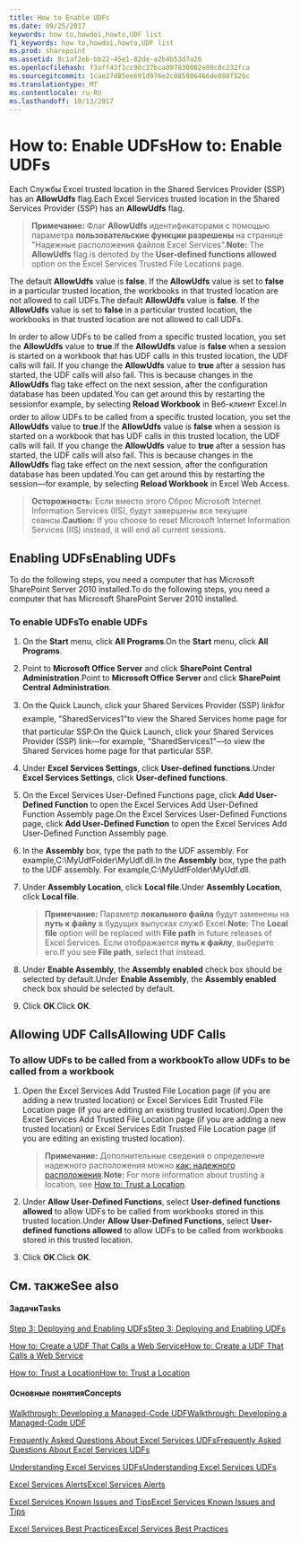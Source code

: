 ```yaml
---
title: How to Enable UDFs
ms.date: 09/25/2017
keywords: how to,howdoi,howto,UDF list
f1_keywords: how to,howdoi,howto,UDF list
ms.prod: sharepoint
ms.assetid: 8c1af2eb-bb22-45e1-82de-a2b4b53d7a26
ms.openlocfilehash: f3aff43f1cc90c37bca097830002e09c0c232fca
ms.sourcegitcommit: 1cae27d85ee691d976e2c085986466de088f526c
ms.translationtype: MT
ms.contentlocale: ru-RU
ms.lasthandoff: 10/13/2017
---
```

# <a name="how-to-enable-udfs"></a><span data-ttu-id="c9c7d-103">How to: Enable UDFs</span><span class="sxs-lookup"><span data-stu-id="c9c7d-103">How to: Enable UDFs</span></span>

<span data-ttu-id="c9c7d-104">Each Службы Excel trusted location in the Shared Services Provider (SSP) has an **AllowUdfs** flag.</span><span class="sxs-lookup"><span data-stu-id="c9c7d-104">Each Excel Services trusted location in the Shared Services Provider (SSP) has an **AllowUdfs** flag.</span></span>
  
    
    


> <span data-ttu-id="c9c7d-105">**Примечание:** Флаг **AllowUdfs** идентификаторами с помощью параметра **пользовательские функции разрешены** на странице "Надежные расположения файлов Excel Services".</span><span class="sxs-lookup"><span data-stu-id="c9c7d-105">**Note:** The **AllowUdfs** flag is denoted by the **User-defined functions allowed** option on the Excel Services Trusted File Locations page.</span></span>
  
    
    


<span data-ttu-id="c9c7d-p101">The default **AllowUdfs** value is **false**. If the **AllowUdfs** value is set to **false** in a particular trusted location, the workbooks in that trusted location are not allowed to call UDFs.</span><span class="sxs-lookup"><span data-stu-id="c9c7d-p101">The default **AllowUdfs** value is **false**. If the **AllowUdfs** value is set to **false** in a particular trusted location, the workbooks in that trusted location are not allowed to call UDFs.</span></span>
  
    
    

<span data-ttu-id="c9c7d-p102">In order to allow UDFs to be called from a specific trusted location, you set the **AllowUdfs** value to **true**.If the **AllowUdfs** value is **false** when a session is started on a workbook that has UDF calls in this trusted location, the UDF calls will fail. If you change the **AllowUdfs** value to **true** after a session has started, the UDF calls will also fail. This is because changes in the **AllowUdfs** flag take effect on the next session, after the configuration database has been updated.You can get around this by restarting the sessionfor example, by selecting **Reload Workbook** in Веб-клиент Excel.</span><span class="sxs-lookup"><span data-stu-id="c9c7d-p102">In order to allow UDFs to be called from a specific trusted location, you set the **AllowUdfs** value to **true**.If the **AllowUdfs** value is **false** when a session is started on a workbook that has UDF calls in this trusted location, the UDF calls will fail. If you change the **AllowUdfs** value to **true** after a session has started, the UDF calls will also fail. This is because changes in the **AllowUdfs** flag take effect on the next session, after the configuration database has been updated.You can get around this by restarting the session—for example, by selecting **Reload Workbook** in Excel Web Access.</span></span>
> <span data-ttu-id="c9c7d-111">**Осторожность:** Если вместо этого Сброс Microsoft Internet Information Services (IIS), будут завершены все текущие сеансы.</span><span class="sxs-lookup"><span data-stu-id="c9c7d-111">**Caution:** If you choose to reset Microsoft Internet Information Services (IIS) instead, it will end all current sessions.</span></span> 
  
    
    


## <a name="enabling-udfs"></a><span data-ttu-id="c9c7d-112">Enabling UDFs</span><span class="sxs-lookup"><span data-stu-id="c9c7d-112">Enabling UDFs</span></span>

<span data-ttu-id="c9c7d-113">To do the following steps, you need a computer that has Microsoft SharePoint Server 2010 installed.</span><span class="sxs-lookup"><span data-stu-id="c9c7d-113">To do the following steps, you need a computer that has Microsoft SharePoint Server 2010 installed.</span></span>
  
    
    

### <a name="to-enable-udfs"></a><span data-ttu-id="c9c7d-114">To enable UDFs</span><span class="sxs-lookup"><span data-stu-id="c9c7d-114">To enable UDFs</span></span>


1. <span data-ttu-id="c9c7d-115">On the **Start** menu, click **All Programs**.</span><span class="sxs-lookup"><span data-stu-id="c9c7d-115">On the **Start** menu, click **All Programs**.</span></span> 
    
  
2. <span data-ttu-id="c9c7d-116">Point to **Microsoft Office Server** and click **SharePoint Central Administration**.</span><span class="sxs-lookup"><span data-stu-id="c9c7d-116">Point to **Microsoft Office Server** and click **SharePoint Central Administration**.</span></span> 
    
  
3. <span data-ttu-id="c9c7d-117">On the Quick Launch, click your Shared Services Provider (SSP) linkfor example, "SharedServices1"to view the Shared Services home page for that particular SSP.</span><span class="sxs-lookup"><span data-stu-id="c9c7d-117">On the Quick Launch, click your Shared Services Provider (SSP) link—for example, "SharedServices1"—to view the Shared Services home page for that particular SSP.</span></span>
    
  
4. <span data-ttu-id="c9c7d-118">Under **Excel Services Settings**, click **User-defined functions**.</span><span class="sxs-lookup"><span data-stu-id="c9c7d-118">Under **Excel Services Settings**, click **User-defined functions**.</span></span> 
    
  
5. <span data-ttu-id="c9c7d-119">On the Excel Services User-Defined Functions page, click **Add User-Defined Function** to open the Excel Services Add User-Defined Function Assembly page.</span><span class="sxs-lookup"><span data-stu-id="c9c7d-119">On the Excel Services User-Defined Functions page, click **Add User-Defined Function** to open the Excel Services Add User-Defined Function Assembly page.</span></span>
    
  
6. <span data-ttu-id="c9c7d-p103">In the **Assembly** box, type the path to the UDF assembly. For example,C:\\MyUdfFolder\\MyUdf.dll.</span><span class="sxs-lookup"><span data-stu-id="c9c7d-p103">In the **Assembly** box, type the path to the UDF assembly. For example,C:\\MyUdfFolder\\MyUdf.dll.</span></span>
    
  
7. <span data-ttu-id="c9c7d-122">Under **Assembly Location**, click **Local file**.</span><span class="sxs-lookup"><span data-stu-id="c9c7d-122">Under **Assembly Location**, click **Local file**.</span></span>
    
    > <span data-ttu-id="c9c7d-123">**Примечание:** Параметр **локального файла** будут заменены на **путь к файлу** в будущих выпусках служб Excel.</span><span class="sxs-lookup"><span data-stu-id="c9c7d-123">**Note:** The **Local file** option will be replaced with **File path** in future releases of Excel Services.</span></span> <span data-ttu-id="c9c7d-124">Если отображается **путь к файлу**, выберите его.</span><span class="sxs-lookup"><span data-stu-id="c9c7d-124">If you see **File path**, select that instead.</span></span> 
8. <span data-ttu-id="c9c7d-125">Under **Enable Assembly**, the **Assembly enabled** check box should be selected by default.</span><span class="sxs-lookup"><span data-stu-id="c9c7d-125">Under **Enable Assembly**, the **Assembly enabled** check box should be selected by default.</span></span>
    
  
9. <span data-ttu-id="c9c7d-126">Click **OK**.</span><span class="sxs-lookup"><span data-stu-id="c9c7d-126">Click **OK**.</span></span>
    
  

## <a name="allowing-udf-calls"></a><span data-ttu-id="c9c7d-127">Allowing UDF Calls</span><span class="sxs-lookup"><span data-stu-id="c9c7d-127">Allowing UDF Calls</span></span>


### <a name="to-allow-udfs-to-be-called-from-a-workbook"></a><span data-ttu-id="c9c7d-128">To allow UDFs to be called from a workbook</span><span class="sxs-lookup"><span data-stu-id="c9c7d-128">To allow UDFs to be called from a workbook</span></span>


1. <span data-ttu-id="c9c7d-129">Open the Excel Services Add Trusted File Location page (if you are adding a new trusted location) or Excel Services Edit Trusted File Location page (if you are editing an existing trusted location).</span><span class="sxs-lookup"><span data-stu-id="c9c7d-129">Open the Excel Services Add Trusted File Location page (if you are adding a new trusted location) or Excel Services Edit Trusted File Location page (if you are editing an existing trusted location).</span></span> 
    
    > <span data-ttu-id="c9c7d-130">**Примечание:** Дополнительные сведения о определение надежного расположения можно [как: надежного расположения](how-to-trust-a-location.md).</span><span class="sxs-lookup"><span data-stu-id="c9c7d-130">**Note:** For more information about trusting a location, see  [How to: Trust a Location](how-to-trust-a-location.md).</span></span> 
2. <span data-ttu-id="c9c7d-131">Under **Allow User-Defined Functions**, select **User-defined functions allowed** to allow UDFs to be called from workbooks stored in this trusted location.</span><span class="sxs-lookup"><span data-stu-id="c9c7d-131">Under **Allow User-Defined Functions**, select **User-defined functions allowed** to allow UDFs to be called from workbooks stored in this trusted location.</span></span>
    
  
3. <span data-ttu-id="c9c7d-132">Click **OK**.</span><span class="sxs-lookup"><span data-stu-id="c9c7d-132">Click **OK**.</span></span>
    
  

## <a name="see-also"></a><span data-ttu-id="c9c7d-133">См. также</span><span class="sxs-lookup"><span data-stu-id="c9c7d-133">See also</span></span>


#### <a name="tasks"></a><span data-ttu-id="c9c7d-134">Задачи</span><span class="sxs-lookup"><span data-stu-id="c9c7d-134">Tasks</span></span>


  
    
    
 [<span data-ttu-id="c9c7d-135">Step 3: Deploying and Enabling UDFs</span><span class="sxs-lookup"><span data-stu-id="c9c7d-135">Step 3: Deploying and Enabling UDFs</span></span>](step-3-deploying-and-enabling-udfs.md)
  
    
    
 [<span data-ttu-id="c9c7d-136">How to: Create a UDF That Calls a Web Service</span><span class="sxs-lookup"><span data-stu-id="c9c7d-136">How to: Create a UDF That Calls a Web Service</span></span>](how-to-create-a-udf-that-calls-a-web-service.md)
  
    
    
 [<span data-ttu-id="c9c7d-137">How to: Trust a Location</span><span class="sxs-lookup"><span data-stu-id="c9c7d-137">How to: Trust a Location</span></span>](how-to-trust-a-location.md)
#### <a name="concepts"></a><span data-ttu-id="c9c7d-138">Основные понятия</span><span class="sxs-lookup"><span data-stu-id="c9c7d-138">Concepts</span></span>


  
    
    
 [<span data-ttu-id="c9c7d-139">Walkthrough: Developing a Managed-Code UDF</span><span class="sxs-lookup"><span data-stu-id="c9c7d-139">Walkthrough: Developing a Managed-Code UDF</span></span>](walkthrough-developing-a-managed-code-udf.md)
  
    
    
 [<span data-ttu-id="c9c7d-140">Frequently Asked Questions About Excel Services UDFs</span><span class="sxs-lookup"><span data-stu-id="c9c7d-140">Frequently Asked Questions About Excel Services UDFs</span></span>](frequently-asked-questions-about-excel-services-udfs.md)
  
    
    
 [<span data-ttu-id="c9c7d-141">Understanding Excel Services UDFs</span><span class="sxs-lookup"><span data-stu-id="c9c7d-141">Understanding Excel Services UDFs</span></span>](understanding-excel-services-udfs.md)
  
    
    
 [<span data-ttu-id="c9c7d-142">Excel Services Alerts</span><span class="sxs-lookup"><span data-stu-id="c9c7d-142">Excel Services Alerts</span></span>](excel-services-alerts.md)
  
    
    
 [<span data-ttu-id="c9c7d-143">Excel Services Known Issues and Tips</span><span class="sxs-lookup"><span data-stu-id="c9c7d-143">Excel Services Known Issues and Tips</span></span>](excel-services-known-issues-and-tips.md)
  
    
    
 [<span data-ttu-id="c9c7d-144">Excel Services Best Practices</span><span class="sxs-lookup"><span data-stu-id="c9c7d-144">Excel Services Best Practices</span></span>](excel-services-best-practices.md)
